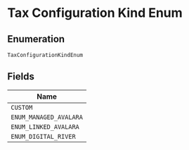
# Tax Configuration Kind Enum

## Enumeration

`TaxConfigurationKindEnum`

## Fields

| Name |
|  --- |
| `CUSTOM` |
| `ENUM_MANAGED_AVALARA` |
| `ENUM_LINKED_AVALARA` |
| `ENUM_DIGITAL_RIVER` |

